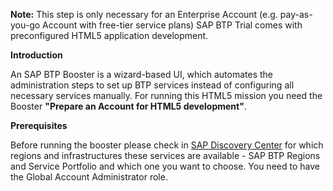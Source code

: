 **Note:**
This step is only necessary for an Enterprise Account (e.g. pay-as-you-go Account with free-tier service plans)
SAP BTP Trial comes with preconfigured HTML5 application development.

 

**Introduction**

An SAP BTP Booster is a wizard-based UI, which automates the administration steps to set up BTP services instead of configuring all necessary services manually.
For running this HTML5 mission you need the Booster **"Prepare an Account for HTML5 development"**.


**Prerequisites**

Before running the booster please check in [SAP Discovery Center](https://discovery-center.cloud.sap/viewServices?showFilters=true&provider=all&regions=all) for which regions and infrastructures these services are available - SAP BTP Regions and Service Portfolio and which one you want to choose.
You need to have the Global Account Administrator role.
